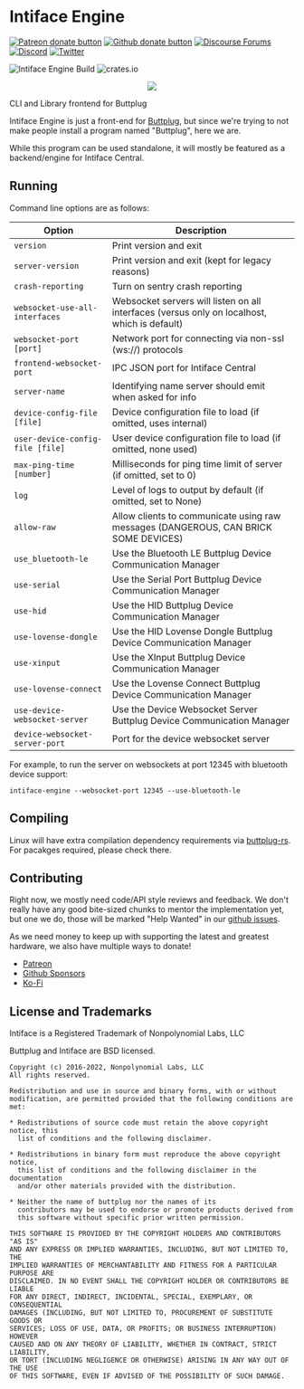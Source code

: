 # Intiface Engine

[![Patreon donate button](https://img.shields.io/badge/patreon-donate-yellow.svg)](https://www.patreon.com/qdot)
[![Github donate button](https://img.shields.io/badge/github-donate-ff69b4.svg)](https://www.github.com/sponsors/qdot)
[![Discourse Forums](https://img.shields.io/discourse/status?label=buttplug.io%20forums&server=https%3A%2F%2Fdiscuss.buttplug.io)](https://discuss.buttplug.io)
[![Discord](https://img.shields.io/discord/353303527587708932.svg?logo=discord)](https://discord.buttplug.io)
[![Twitter](https://img.shields.io/twitter/follow/buttplugio.svg?style=social&logo=twitter)](https://twitter.com/buttplugio)

![Intiface Engine Build](https://github.com/intiface/intiface-engine/workflows/Intiface%20Engine%20Build/badge.svg)  ![crates.io](https://img.shields.io/crates/v/intiface-engine.svg)


<p align="center">
  <img src="https://raw.githubusercontent.com/buttplugio/buttplug-rs/dev/buttplug/docs/buttplug_rust_docs.png">
</p>

CLI and Library frontend for Buttplug

Intiface Engine is just a front-end for [Buttplug](https://github.com/buttplugio/buttplug),
but since we're trying to not make people install a program named "Buttplug", here we are.

While this program can be used standalone, it will mostly be featured as a backend/engine for
Intiface Central.

## Running

Command line options are as follows:

| Option | Description |
| --------- | --------- |
| `version` | Print version and exit |
| `server-version` | Print version and exit (kept for legacy reasons) |
| `crash-reporting` | Turn on sentry crash reporting |
| `websocket-use-all-interfaces` | Websocket servers will listen on all interfaces (versus only on localhost, which is default) |
| `websocket-port [port]` | Network port for connecting via non-ssl (ws://) protocols |
| `frontend-websocket-port` | IPC JSON port for Intiface Central |
| `server-name` | Identifying name server should emit when asked for info |
| `device-config-file [file]` | Device configuration file to load (if omitted, uses internal) |
| `user-device-config-file [file]` | User device configuration file to load (if omitted, none used) |
| `max-ping-time [number]` | Milliseconds for ping time limit of server (if omitted, set to 0) |
| `log` | Level of logs to output by default (if omitted, set to None) |
| `allow-raw` | Allow clients to communicate using raw messages (DANGEROUS, CAN BRICK SOME DEVICES) |
| `use_bluetooth-le` | Use the Bluetooth LE Buttplug Device Communication Manager |
| `use-serial` | Use the Serial Port Buttplug Device Communication Manager |
| `use-hid` | Use the HID Buttplug Device Communication Manager |
| `use-lovense-dongle` | Use the HID Lovense Dongle Buttplug Device Communication Manager |
| `use-xinput` | Use the XInput Buttplug Device Communication Manager |
| `use-lovense-connect` | Use the Lovense Connect Buttplug Device Communication Manager |
| `use-device-websocket-server` | Use the Device Websocket Server Buttplug Device Communication Manager |
| `device-websocket-server-port` | Port for the device websocket server |

For example, to run the server on websockets at port 12345 with bluetooth device support:

`intiface-engine --websocket-port 12345 --use-bluetooth-le`

## Compiling

Linux will have extra compilation dependency requirements via
[buttplug-rs](https://github.com/buttplugio/buttplug-rs). For pacakges required,
please check there.

## Contributing

Right now, we mostly need code/API style reviews and feedback. We don't really have any good
bite-sized chunks to mentor the implementation yet, but one we do, those will be marked "Help
Wanted" in our [github issues](https://github.com/buttplugio/buttplug-rs/issues).

As we need money to keep up with supporting the latest and greatest hardware, we also have multiple
ways to donate!

- [Patreon](https://patreon.com/qdot)
- [Github Sponsors](https://github.com/sponsors/qdot)
- [Ko-Fi](https://ko-fi.com/qdot76367)

## License and Trademarks

Intiface is a Registered Trademark of Nonpolynomial Labs, LLC

Buttplug and Intiface are BSD licensed.

    Copyright (c) 2016-2022, Nonpolynomial Labs, LLC
    All rights reserved.

    Redistribution and use in source and binary forms, with or without
    modification, are permitted provided that the following conditions are met:

    * Redistributions of source code must retain the above copyright notice, this
      list of conditions and the following disclaimer.

    * Redistributions in binary form must reproduce the above copyright notice,
      this list of conditions and the following disclaimer in the documentation
      and/or other materials provided with the distribution.

    * Neither the name of buttplug nor the names of its
      contributors may be used to endorse or promote products derived from
      this software without specific prior written permission.

    THIS SOFTWARE IS PROVIDED BY THE COPYRIGHT HOLDERS AND CONTRIBUTORS "AS IS"
    AND ANY EXPRESS OR IMPLIED WARRANTIES, INCLUDING, BUT NOT LIMITED TO, THE
    IMPLIED WARRANTIES OF MERCHANTABILITY AND FITNESS FOR A PARTICULAR PURPOSE ARE
    DISCLAIMED. IN NO EVENT SHALL THE COPYRIGHT HOLDER OR CONTRIBUTORS BE LIABLE
    FOR ANY DIRECT, INDIRECT, INCIDENTAL, SPECIAL, EXEMPLARY, OR CONSEQUENTIAL
    DAMAGES (INCLUDING, BUT NOT LIMITED TO, PROCUREMENT OF SUBSTITUTE GOODS OR
    SERVICES; LOSS OF USE, DATA, OR PROFITS; OR BUSINESS INTERRUPTION) HOWEVER
    CAUSED AND ON ANY THEORY OF LIABILITY, WHETHER IN CONTRACT, STRICT LIABILITY,
    OR TORT (INCLUDING NEGLIGENCE OR OTHERWISE) ARISING IN ANY WAY OUT OF THE USE
    OF THIS SOFTWARE, EVEN IF ADVISED OF THE POSSIBILITY OF SUCH DAMAGE.
